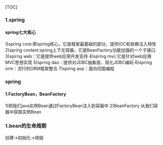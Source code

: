 [TOC]
### 1.spring 

#### spring七大核心
1)spring core:即spring核心，它是框架最基础的部分，提供IOC和依赖注入特性
2)spring context:spring上下文容器，它是BeanFactory功能加强的一个子接口
3)spirng web：它是提供web应用开发支持
4)spring mvc:它是针对web应用MVC思想实现
5)spring dao：提供对JDBC抽象层，简化JDBC编码
6)spring orm：流行的ORM框架整合
7)spirng aop：面向切面编程



### spring
#### 1.FactoryBean，BeanFactory
1)把我们java实例Bean通过FactoryBean注入到容器中
2)BeanFactory 从我们容器中获取实例Bean

### 1.bean的生命周期

创建->初始化->销毁

